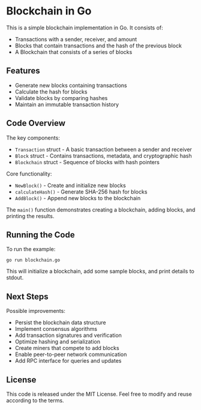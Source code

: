 # Blockchain in Go

This is a simple blockchain implementation in Go. It consists of:

- Transactions with a sender, receiver, and amount
- Blocks that contain transactions and the hash of the previous block
- A Blockchain that consists of a series of blocks

## Features

- Generate new blocks containing transactions
- Calculate the hash for blocks 
- Validate blocks by comparing hashes 
- Maintain an immutable transaction history 

## Code Overview

The key components:

- `Transaction` struct - A basic transaction between a sender and receiver 
- `Block` struct - Contains transactions, metadata, and cryptographic hash 
- `Blockchain` struct - Sequence of blocks with hash pointers  

Core functionality:

- `NewBlock()` - Create and initialize new blocks
- `calculateHash()` - Generate SHA-256 hash for blocks
- `AddBlock()` - Append new blocks to the blockchain

The `main()` function demonstrates creating a blockchain, adding blocks, and printing the results.

## Running the Code

To run the example:

```
go run blockchain.go
```

This will initialize a blockchain, add some sample blocks, and print details to stdout.

## Next Steps

Possible improvements:

- Persist the blockchain data structure 
- Implement consensus algorithms
- Add transaction signatures and verification
- Optimize hashing and serialization
- Create miners that compete to add blocks  
- Enable peer-to-peer network communication
- Add RPC interface for queries and updates

## License

This code is released under the MIT License. Feel free to modify and reuse according to the terms.

